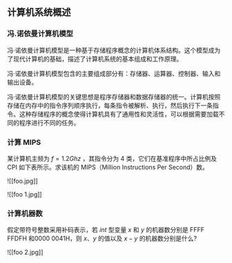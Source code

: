 ## 计算机系统概述

### 冯.诺依曼计算机模型

冯·诺依曼计算机模型是一种基于存储程序概念的计算机体系结构。这个模型成为了现代计算机的基础，描述了计算机系统的基本组成和工作原理。

冯·诺依曼计算机模型包含的主要组成部分有：存储器、运算器、控制器、输入和输出设备。

冯·诺依曼计算机模型的关键思想是程序存储器和数据存储器的统一。计算机按照存储在内存中的指令序列顺序执行，每条指令被解析、执行，然后执行下一条指令。这种存储程序的概念使得计算机具有了通用性和灵活性，可以根据需要加载不同的程序进行不同的任务。

### 计算 MIPS

某计算机主频为 $f=1.2Ghz$ ，其指令分为 4 类，它们在基准程序中所占比例及 CPI 如下表所示。求该机的 MIPS（Million Instructions Per Second）数。

![[foo.jpg]]

![[foo 1.jpg]]

### 计算机器数

假定带符号整数采用补码表示，若 $int$ 型变量 $x$ 和 $y$ 的机器数分别是 FFFF FFDFH 和0000 0041H，则 $x$、$y$ 的值以及 $x-y$ 的机器数分别是什么?

![[foo 2.jpg]]


